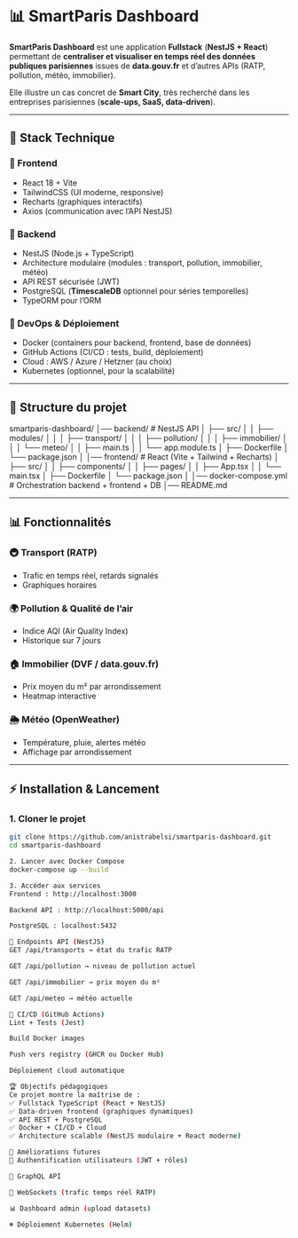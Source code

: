 # 📊 SmartParis Dashboard

**SmartParis Dashboard** est une application **Fullstack** (**NestJS + React**) permettant de **centraliser et visualiser en temps réel des données publiques parisiennes** issues de **data.gouv.fr** et d’autres APIs (RATP, pollution, météo, immobilier).  

Elle illustre un cas concret de **Smart City**, très recherché dans les entreprises parisiennes (**scale-ups, SaaS, data-driven**).

---

## 🚀 Stack Technique

### 🔹 Frontend
- React 18 + Vite  
- TailwindCSS (UI moderne, responsive)  
- Recharts (graphiques interactifs)  
- Axios (communication avec l’API NestJS)  

### 🔹 Backend
- NestJS (Node.js + TypeScript)  
- Architecture modulaire (modules : transport, pollution, immobilier, météo)  
- API REST sécurisée (JWT)  
- PostgreSQL (**TimescaleDB** optionnel pour séries temporelles)  
- TypeORM pour l’ORM  

### 🔹 DevOps & Déploiement
- Docker (containers pour backend, frontend, base de données)  
- GitHub Actions (CI/CD : tests, build, déploiement)  
- Cloud : AWS / Azure / Hetzner (au choix)  
- Kubernetes (optionnel, pour la scalabilité)  

---

## 📂 Structure du projet
smartparis-dashboard/
│── backend/ # NestJS API
│ ├── src/
│ │ ├── modules/
│ │ │ ├── transport/
│ │ │ ├── pollution/
│ │ │ ├── immobilier/
│ │ │ └── meteo/
│ │ ├── main.ts
│ │ └── app.module.ts
│ ├── Dockerfile
│ └── package.json
│
│── frontend/ # React (Vite + Tailwind + Recharts)
│ ├── src/
│ │ ├── components/
│ │ ├── pages/
│ │ ├── App.tsx
│ │ └── main.tsx
│ ├── Dockerfile
│ └── package.json
│
│── docker-compose.yml # Orchestration backend + frontend + DB
│── README.md


---

## 📊 Fonctionnalités

### 🚇 Transport (RATP)
- Trafic en temps réel, retards signalés  
- Graphiques horaires  

### 🌍 Pollution & Qualité de l’air
- Indice AQI (Air Quality Index)  
- Historique sur 7 jours  

### 🏠 Immobilier (DVF / data.gouv.fr)
- Prix moyen du m² par arrondissement  
- Heatmap interactive  

### 🌦️ Météo (OpenWeather)
- Température, pluie, alertes météo  
- Affichage par arrondissement  

---

## ⚡ Installation & Lancement

### 1. Cloner le projet
```bash
git clone https://github.com/anistrabelsi/smartparis-dashboard.git
cd smartparis-dashboard

2. Lancer avec Docker Compose
docker-compose up --build

3. Accéder aux services
Frontend : http://localhost:3000

Backend API : http://localhost:5000/api

PostgreSQL : localhost:5432

🔗 Endpoints API (NestJS)
GET /api/transports → état du trafic RATP

GET /api/pollution → niveau de pollution actuel

GET /api/immobilier → prix moyen du m²

GET /api/meteo → météo actuelle

🔄 CI/CD (GitHub Actions)
Lint + Tests (Jest)

Build Docker images

Push vers registry (GHCR ou Docker Hub)

Déploiement cloud automatique

🏆 Objectifs pédagogiques
Ce projet montre la maîtrise de :
✅ Fullstack TypeScript (React + NestJS)
✅ Data-driven frontend (graphiques dynamiques)
✅ API REST + PostgreSQL
✅ Docker + CI/CD + Cloud
✅ Architecture scalable (NestJS modulaire + React moderne)

📌 Améliorations futures
🔐 Authentification utilisateurs (JWT + rôles)

🔎 GraphQL API

📡 WebSockets (trafic temps réel RATP)

📊 Dashboard admin (upload datasets)

☸️ Déploiement Kubernetes (Helm)

